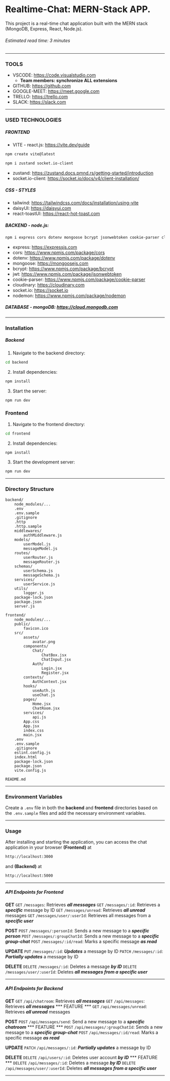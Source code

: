 # Realtime-Chat: MERN-Stack APP.

This project is a real-time chat application built with the MERN stack (MongoDB, Express, React, Node.js).

###### Estimated read time: 3 minutes

---

### TOOLS

- VSCODE: https://code.visualstudio.com
  - **Team members: synchronize ALL extensions**
- GITHUB: https://github.com
- GOOGLE-MEET: https://meet.google.com
- TRELLO: https://trello.com
- SLACK: https://slack.com

---

### USED TECHNOLOGIES

##### FRONTEND

- VITE - react.js: https://vite.dev/guide

```bash
npm create vite@latest
```

```bash
npm i zustand socket.io-client
```

- zustand: https://zustand.docs.pmnd.rs/getting-started/introduction
- socket.io-client: https://socket.io/docs/v4/client-installation/

##### CSS - STYLES

- tailwind: https://tailwindcss.com/docs/installation/using-vite
- daisyUI: https://daisyui.com
- react-toastUI: https://react-hot-toast.com

##### BACKEND - node.js:

```bash
npm i express cors dotenv mongoose bcrypt jsonwebtoken cookie-parser cloudinary socket.io && npm i -D nodemon
```

- express: https://expressjs.com
- cors: https://www.npmjs.com/package/cors
- dotenv: https://www.npmjs.com/package/dotenv
- mongoose: https://mongoosejs.com
- bcrypt: https://www.npmjs.com/package/bcrypt
- jwt: https://www.npmjs.com/package/jsonwebtoken
- cookie-parser: https://www.npmjs.com/package/cookie-parser
- cloudinary: https://cloudinary.com
- socket.io: https://socket.io
- nodemon: https://www.npmjs.com/package/nodemon

##### DATABASE - mongoDB: https://cloud.mongodb.com

---

### Installation

##### Backend

1. Navigate to the backend directory:

```bash
cd backend
```

2. Install dependencies:

```bash
npm install
```

3. Start the server:

```bash
npm run dev
```

### Frontend

1. Navigate to the frontend directory:

```bash
cd frontend
```

2. Install dependencies:

```bash
npm install
```

3. Start the development server:

```bash
npm run dev
```

---

### Directory Structure

```plaintext
backend/
    node_modules/...
    .env
    .env.sample
    .gitignore
    .http
    .http.sample
    middlewares/
        authMiddleware.js
    models/
        userModel.js
        messageModel.js
    routes/
        userRouter.js
        messageRouter.js
    schemas/
        userSchema.js
        messageSchema.js
    services/
        userService.js
    utils/
        logger.js
    package-lock.json
    package.json
    server.js

frontend/
    node_modules/...
    public/
        favicon.ico
    src/
        assets/
            avatar.png
        components/
            Chat/
                ChatBox.jsx
                ChatInput.jsx
            Auth/
                Login.jsx
                Register.jsx
        contexts/
            AuthContext.jsx
        hooks/
            useAuth.js
            useChat.js
        pages/
            Home.jsx
            ChatRoom.jsx
        services/
            api.js
        App.css
        App.jsx
        index.css
        main.jsx
    .env
    .env.sample
    .gitignore
    eslint.config.js
    index.html
    package-lock.json
    package.json
    vite.config.js

README.md
```

---

### Environment Variables

Create a `.env` file in both the **backend** and **frontend** directories based on the `.env.sample` files and add the necessary environment variables.

---

### Usage

After installing and starting the application, you can access the chat application in your browser **(Frontend)** at

```bash
http://localhost:3000
```

and **(Backend)** at

```bash
http://localhost:5000
```

---

##### API Endpoints for Frontend

**GET**
`GET` `/messages`: Retrieves **_all messages_**
`GET` `/messages/:id`: Retrieves a **_specific_** message by ID
`GET` `/messages/unread`: Retrieves **_all unread_** messages
`GET` `/messages/user/:userId`: Retrieves all messages from a **_specific user_**

**POST**
`POST` `/messages/:personId`: Sends a new message to a **_specific person_**
`POST` `/messages/:groupChatId`: Sends a new message to a **_specific group-chat_**
`POST` `/messages/:id/read`: Marks a specific message **_as read_**

**UPDATE**
`PUT` `/messages/:id`: **_Updates_** a message by ID
`PATCH` `/messages/:id`: **_Partially updates_** a message by ID

**DELETE**
`DELETE` `/messages/:id`: Deletes a message **_by ID_**
`DELETE` `/messages/user/:userId`: Deletes **_all messages from a specific user_**

---

##### API Endpoints for Backend

**GET**
`GET` `/api/chatroom`: Retrieves **_all messages_**
`GET` `/api/messages`: Retrieves **_all messages_**
*** FEATURE ***
`GET` `/api/messages/unread`: Retrieves **_all unread_** messages

**POST**
`POST` `/api/messages/send`: Send a new message to a **_specific chatroom_**
*** FEATURE ***
`POST` `/api/messages/:groupChatId`: Sends a new message to a **_specific group-chat_**
`POST` `/api/messages/:id/read`: Marks a specific message **_as read_**

**UPDATE**
`PATCH` `/api/messages/:id`: **_Partially updates_** a message by ID

**DELETE**
`DELETE` `/api/users/:id`: Deletes user account **_by ID_**
*** FEATURE ***
`DELETE` `/api/messages/:id`: Deletes a message **_by ID_**
`DELETE` `/api/messages/user/:userId`: Deletes **_all messages from a specific user_**

---
